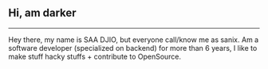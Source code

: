 ## Hi, am darker
----------------
Hey there, my name is SAA DJIO, but everyone call/know me as sanix.
Am a software developer (specialized on backend) for more than 6 years,
I like to make stuff hacky stuffs + contribute to OpenSource.

